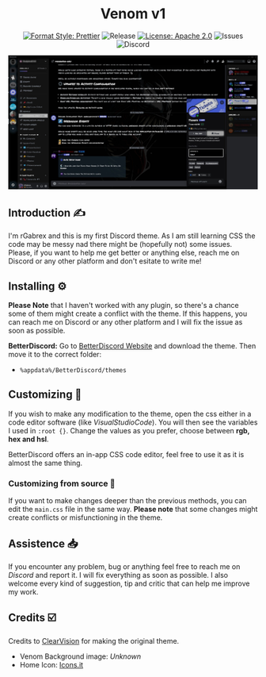 [prettier-badge]: https://img.shields.io/badge/Code_Style-Prettier-%23FFC0CB
[prettier-link]: https://github.com/prettier/prettier
[release-badge]: https://img.shields.io/badge/Release-v1.0.0-%23brightgreen
[apache-license]: https://img.shields.io/badge/License-Apache_2.0-%23D2042D
[license-link]: https://www.apache.org/licenses/LICENSE-2.0
[issues-badge]: https://img.shields.io/badge/Issues_to_fix-0-yellow
[discord-badge]: https://img.shields.io/badge/Discord-rGabrex-%235865F2

<div align="center">
  
# Venom v1
[![Format Style: Prettier][prettier-badge]][prettier-link]
![Release][release-badge]
[![License: Apache 2.0][apache-license]][license-link]
![Issues][issues-badge]
![Discord][discord-badge]

</div>

![First screenshot of the theme](https://github.com/rGabrex/Venom-Theme/blob/main/pics/screenshots/server_page_screenshot.jpg)


## Introduction ✍️
I'm rGabrex and this is my first Discord theme. As I am still learning CSS the code may be messy nad there might be (hopefully not) some issues. Please, if you want to help me get better or anything else, reach me on Discord or any other platform and don't esitate to write me!


## Installing ⚙️
**Please Note** that I haven't worked with any plugin, so there's a chance some of them might create a conflict with the theme. If this happens, you can reach me on Discord or any other
platform and I will fix the issue as soon as possible.

**BetterDiscord:**
Go to [BetterDiscord Website](https://betterdiscord.app) and download the theme.
Then move it to the correct folder:
- `%appdata%/BetterDiscord/themes`


## Customizing 📝
If you wish to make any modification to the theme, open the css either in a code editor software (like _VisualStudioCode_).
You will then see the variables I used in `:root {}`. Change the values as you prefer, choose between **rgb, hex and hsl**.  

BetterDiscord offers an in-app CSS code editor, feel free to use it as it is almost the same thing.

### Customizing from source 📑
If you want to make changes deeper than the previous methods, you can edit the `main.css` file in the same way. **Please note** that some changes might create conflicts or misfunctioning in the theme.


## Assistence 📥
If you encounter any problem, bug or anything feel free to reach me on _Discord_ and report it. I will fix everything as soon as possible. I also welcome every kind of suggestion, tip and critic that can help me improve my work.


## Credits ☑️
Credits to [ClearVision](https://github.com/ClearVision/ClearVision-v6) for making the original theme.
- Venom Background image: _Unknown_
- Home Icon: [Icons.it](https://icons8.it/icons/)
